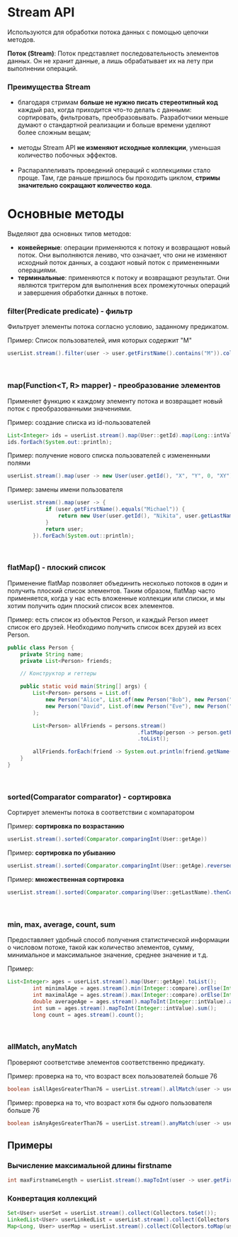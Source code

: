 # Stream API

Используются для обработки потока данных с помощью цепочки методов.

**Поток (Stream)**: Поток представляет последовательность элементов данных. Он не хранит данные, а лишь обрабатывает их на лету при выполнении операций.

### Преимущества Stream

- благодаря стримам **больше не нужно писать стереотипный код** каждый раз, когда приходится что-то делать с данными: сортировать, фильтровать, преобразовывать. Разработчики меньше думают о стандартной реализации и больше времени уделяют более сложным вещам;
<br><br>
- методы Stream API **не изменяют исходные коллекции**, уменьшая количество побочных эффектов.
<br><br>
- Распараллеливать проведений операций с коллекциями стало проще. Там, где раньше пришлось бы проходить циклом, **стримы значительно сокращают количество кода**.

# Основные методы

Выделяют два основных типов методов:

- **конвейерные**: операции применяются к потоку и возвращают новый поток. Они выполняются лениво, что означает, что они не изменяют исходный поток данных, а создают новый поток с примененными операциями.
- **терминальные**: применяются к потоку и возвращают результат. Они являются триггером для выполнения всех промежуточных операций и завершения обработки данных в потоке.


### filter(Predicate<T> predicate) - фильтр
Фильтрует элементы потока согласно условию, заданному предикатом.

Пример: 
Список пользователей, имя которых содержит "М"
```java
userList.stream().filter(user -> user.getFirstName().contains("M")).collect(Collectors.toSet()).forEach(System.out::println);
```

<br>

### map(Function<T, R> mapper) - преобразование элементов
Применяет функцию к каждому элементу потока и возвращает новый поток с преобразованными значениями.

Пример: создание списка из id-пользователей
```java
List<Integer> ids = userList.stream().map(User::getId).map(Long::intValue).collect(Collectors.toList());
ids.forEach(System.out::println);
```
Пример: получение нового списка пользователей с измененными полями
```java
userList.stream().map(user -> new User(user.getId(), "X", "Y", 0, "XY")).forEach(System.out::println);
```

Пример: замены имени пользователя
```java
userList.stream().map(user -> {
            if (user.getFirstName().equals("Michael")) {
                return new User(user.getId(), "Nikita", user.getLastName(), user.getAge(), user.getNationality());
            }
            return user;
        }).forEach(System.out::println);
```

<br>

### flatMap() - плоский список

Применение flatMap позволяет объединить несколько потоков в один и получить плоский список элементов.
Таким образом, flatMap часто применяется, когда у нас есть вложенные коллекции или списки, и мы хотим получить
один плоский список всех элементов.

Пример: есть список из объектов Person, и каждый Person имеет список его друзей. Необходимо получить список всех друзей
из всех Person.

```java
public class Person {
    private String name;
    private List<Person> friends;

    // Конструктор и геттеры

    public static void main(String[] args) {
        List<Person> persons = List.of(
            new Person("Alice", List.of(new Person("Bob"), new Person("Charlie"))),
            new Person("David", List.of(new Person("Eve"), new Person("Frank")))
        );

        List<Person> allFriends = persons.stream()
                                         .flatMap(person -> person.getFriends().stream())
                                         .toList();

        allFriends.forEach(friend -> System.out.println(friend.getName()));
    }
}

```

<br>

### sorted(Comparator<T> comparator) - сортировка
Сортирует элементы потока в соответствии с компаратором

Пример: **сортировка по возрастанию**
```java
userList.stream().sorted(Comparator.comparingInt(User::getAge))
```

Пример: **сортировка по убыванию**
```java
userList.stream().sorted(Comparator.comparingInt(User::getAge).reversed())
```

Пример: **множественная сортировка**
```java
userList.stream().sorted(Comparator.comparing(User::getLastName).thenComparing(User::getFirstName))
```
<br>

### min, max, average, count, sum
Предоставляет удобный способ получения статистической информации о числовом потоке, такой как количество элементов, сумму, минимальное и максимальное значение, среднее значение и т.д.

Пример:
```java
List<Integer> ages = userList.stream().map(User::getAge).toList();
        int minimalAge = ages.stream().min(Integer::compare).orElse(Integer.MAX_VALUE);
        int maximalAge = ages.stream().max(Integer::compare).orElse(Integer.MIN_VALUE);
        double averageAge = ages.stream().mapToInt(Integer::intValue).average().orElse(0);
        int sum = ages.stream().mapToInt(Integer::intValue).sum();
        long count = ages.stream().count();
```

<br>

### allMatch, anyMatch

Проверяют соответстиве элементов соответственно предикату.

Пример: проверка на то, что возраст всех пользователей больше 76
```java
boolean isAllAgesGreaterThan76 = userList.stream().allMatch(user -> user.getAge() > 76);
```

Пример: проверка на то, что возраст хотя бы одного пользователя больше 76
```java
boolean isAnyAgesGreaterThan76 = userList.stream().anyMatch(user -> user.getAge() > 76);
```


## Примеры

### Вычисление максимальной длины firstname

```java
int maxFirstnameLength = userList.stream().mapToInt(user -> user.getFirstName().length()).summaryStatistics().getMax();
```

### Конвертация коллекций

```java
Set<User> userSet = userList.stream().collect(Collectors.toSet());
LinkedList<User> userLinkedList = userList.stream().collect(Collectors.toCollection(LinkedList::new));
Map<Long, User> userMap = userList.stream().collect(Collectors.toMap(user -> user.getId(), user -> user));
```